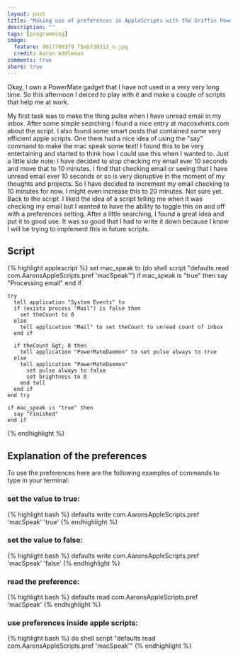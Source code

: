 ```yaml
---
layout: post
title: "Making use of preferences in AppleScripts with the Griffin PowerMate and email"
description: ""
tags: [programming]
image:
  feature: 9617788379_75ab730213_o.jpg
  credit: Aaron Addleman
comments: true
share: true
---
```



Okay, I own a PowerMate gadget that I have not used in a very very long time. So this afternoon I deiced to play with it and make a couple of scripts that help me at work.

My first task was to make the thing pulse when I have unread email in my inbox. After some simple searching I found a nice entry at macosxhints.com about the script. I also found some smart posts that contained some very efficient apple scripts. One them had a nice idea of using the "say" command to make the mac speak some text! I found this to be very entertaining and started to think how I could use this when I wanted to. Just a little side note: I have decided to stop checking my email ever 10 seconds and move that to 10 minutes. I find that checking email or seeing that I have unread email ever 10 seconds or so is very disruptive in the moment of my thoughts and projects. So I have decided to increment my email checking to 10 minutes for now. I might even increase this to 20 minutes. Not sure yet. Back to the script. I liked the idea of a script telling me when it was checking my email but I wanted to have the ability to toggle this on and off with a preferences setting. After a little searching, I found a great idea and put it to good use. It was so good that I had to write it down because I know I will be trying to implement this in future scripts.

## Script

{% highlight applescript %}
    set mac_speak to (do shell script "defaults read com.AaronsAppleScripts.pref 'macSpeak'")
    if mac_speak is "true" then
      say "Processing email"
    end if

    try
      tell application "System Events" to 
      if (exists process "Mail") is false then
        set theCount to 0
      else
        tell application "Mail" to set theCount to unread count of inbox
      end if

      if theCount &gt; 0 then
        tell application "PowerMateDaemon" to set pulse always to true
      else
        tell application "PowerMateDaemon"
          set pulse always to false
          set brightness to 0
        end tell
      end if
    end try

    if mac_speak is "true" then
      say "Finished"
    end if
{% endhighlight %}

## Explanation of the preferences

To use the preferences here are the following examples of commands to type in your terminal:

### set the value to true:

{% highlight bash %}
    defaults write com.AaronsAppleScripts.pref 'macSpeak' 'true'
{% endhighlight %}

### set the value to false:

{% highlight bash %}
    defaults write com.AaronsAppleScripts.pref 'macSpeak' 'false'
{% endhighlight %}

### read the preference:

{% highlight bash %}
    defaults read com.AaronsAppleScripts.pref 'macSpeak'
{% endhighlight %}

### use preferences inside apple scripts:

{% highlight bash %}
    do shell script "defaults read com.AaronsAppleScripts.pref 'macSpeak'"
{% endhighlight %}
